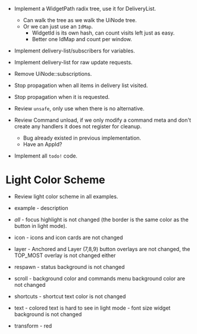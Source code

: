 * Implement a WidgetPath radix tree, use it for DeliveryList.
    - Can walk the tree as we walk the UiNode tree.
    - Or we can just use an `IdMap`.
        - WidgetId is its own hash, can count visits left just as easy.
        - Better one IdMap and count per window.
* Implement delivery-list/subscribers for variables.
* Implement delivery-list for raw update requests.
* Remove UiNode::subscriptions.
* Stop propagation when all items in delivery list visited.
* Stop propagation when it is requested.

* Review `unsafe`, only use when there is no alternative.

* Review Command unload, if we only modify a command meta and don't create any handlers it does not register for cleanup.
    - Bug already existed in previous implementation.
    - Have an AppId?
* Implement all `todo!` code.

# Light Color Scheme

* Review light color scheme in all examples.

- example    - description
- *all*      - focus highlight is not changed (the border is the same color as the button in light mode).
- icon       - icons and icon cards are not changed
- layer      - Anchored and Layer (7,8,9) button overlays are not changed, the TOP_MOST overlay is not changed either
- respawn    - status background is not changed
- scroll     - background color and commands menu background color are not changed
- shortcuts  - shortcut text color is not changed

- text       - colored text is hard to see in light mode
             - font size widget background is not changed

- transform  - red
